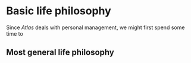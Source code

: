 # Basic life philosophy

Since _Atlas_ deals with personal management, we might first spend some time to 

## Most general life philosophy


